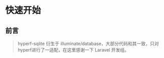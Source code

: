 # 快速开始

## 前言
>hyperf-sqlite 衍生于 illuminate/database，大部分代码和其一致，只对hyperf进行了一适配，在这里感谢一下 Laravel 开发组。

